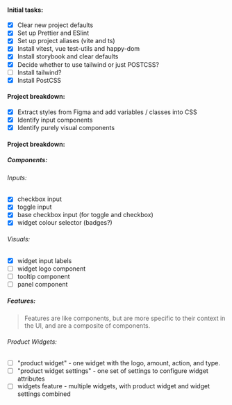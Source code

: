 #### Initial tasks:

- [x] Clear new project defaults
- [x] Set up Prettier and ESlint
- [x] Set up project aliases (vite and ts)
- [x] Install vitest, vue test-utils and happy-dom
- [x] Install storybook and clear defaults
- [x] Decide whether to use tailwind or just POSTCSS?
- [ ] Install tailwind?
- [x] Install PostCSS

#### Project breakdown:

- [x] Extract styles from Figma and add variables / classes into CSS
- [x] Identify input components
- [x] Identify purely visual components

#### Project breakdown:

##### Components:

###### Inputs:

- [x] checkbox input
- [x] toggle input
- [x] base checkbox input (for toggle and checkbox)
- [x] widget colour selector (badges?)

###### Visuals:

- [x] widget input labels
- [ ] widget logo component
- [ ] tooltip component
- [ ] panel component

##### Features:

> Features are like components, but are more specific to their context in the UI, and are a composite of components.

###### Product Widgets:

- [ ] "product widget" - one widget with the logo, amount, action, and type.
- [ ] "product widget settings" - one set of settings to configure widget attributes
- [ ] widgets feature - multiple widgets, with product widget and widget settings combined
